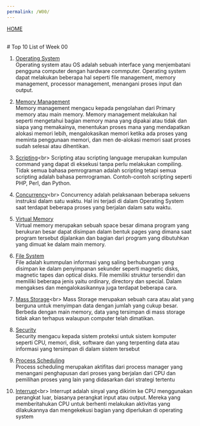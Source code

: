 ```yaml
---
permalink: /W00/
---
```

[HOME](../)

<br>
# Top 10 List of Week 00

1. [Operating System](https://www.tutorialspoint.com/operating_system/os_overview.htm#:~:text=An%20Operating%20System%20(OS)%20is,as%20disk%20drives%20and%20printers.1)<br>
Operating system atau OS adalah sebuah interface yang menjembatani pengguna computer dengan hardware commputer.
Operating system dapat melakukan beberapa hal seperti file management, memory management, processor management,
menangani proses input dan output.

2. [Memory Management](https://www.tutorialspoint.com/operating_system/os_memory_management.htm)<br>
Memory management mengacu kepada pengolahan dari Primary memory atau main memory. Memory management melakukan
hal seperti mengetahui bagian memory mana yang dipakai atau tidak dan siapa yang memakainya, menentukan
proses mana yang mendapatkan alokasi memori lebih, mengalokasikan memori ketika ada proses yang meminta penggunaan 
memori, dan men de-alokasi memori saat proses sudah selesai atau dihentikan.

3. [Scripting](https://careerkarma.com/blog/what-is-a-scripting-language/#:~:text=Scripting%20language%20(also%20known%20as,programming%20languages%20are%20scripting%20languages.))<br>
Scripting atau scripting language merupakan kumpulan command yang dapat di eksekusi tanpa perlu melakukan compiling.
Tidak semua bahasa pemrograman adalah scripting tetapi semua scripting adalah bahasa pemrograman.
Contoh-contoh scripting seperti PHP, Perl, dan Python.

4. [Concurrency](https://www.geeksforgeeks.org/concurrency-in-operating-system/#:~:text=Concurrency%20is%20the%20execution%20of,shared%20memory%20or%20message%20passing.)<br>
Concurrency adalah pelaksanaan beberapa sekuens instruksi dalam satu waktu. Hal ini terjadi di dalam Operating System saat terdapat beberapa
proses yang berjalan dalam satu waktu.

5. [Virtual Memory](https://www.studytonight.com/operating-system/virtual-memory)<br>
Virtual memory merupakan sebuah space besar dimana program yang berukuran besar dapat disimpan dalam
bentuk pages yang dimana saat program tersebut dijalankan dan bagian dari program yang dibutuhkan yang dimuat
ke dalam main memory.

6. [File System](https://www.tutorialspoint.com/operating_system/os_file_system.htm)<br>
File adalah kummpulan informasi yang saling berhubungan yang disimpan ke dalam penyimpanan
sekunder seperti magnetic disks, magnetic tapes dan optical disks. File memiliki struktur tersendiri dan
memiliki beberapa jenis yaitu ordinary, directory dan special. Dalam mengakses dan mengalokasikannya juga
terdapat beberapa cara.

7. [Mass Storage](https://www.webopedia.com/TERM/M/mass_storage.html#:~:text=Mass%20storage%20refers%20to%20various,storing%20large%20amounts%20of%20data.&text=Modern%20mass%20storage%20devices%20include,storage%20areas%20within%20the%20computer.)<br>
Mass Storage merupakan sebuah cara atau alat yang berguna untuk menyimpan data dengan jumlah yang cukup besar.
Berbeda dengan main memory, data yang tersimpan di mass storage tidak akan terhapus walaupun computer telah dimatikan.

8. [Security](https://www.tutorialspoint.com/operating_system/os_security.htm)<br>
Security mengacu kepada sistem proteksi untuk sistem komputer seperti CPU, memori, disk, software dan yang terpenting
data atau informasi yang tersimpan di dalam sistem tersebut

9. [Process Scheduling](https://www.tutorialspoint.com/operating_system/os_process_scheduling.htm)<br>
Process scheduling merupakan aktifitas dari process manager yang menangani penghapusan dari proses yang berjalan
dari CPU dan pemilihan proses yang lain yang didasarkan dari strategi tertentu

10. [Interrupt](http://faculty.salina.k-state.edu/tim/ossg/Introduction/OSworking.html#:~:text=Interrupts%20are%20signals%20sent%20to,part%20of%20the%20operating%20system.&text=Hardware%20Interupts%20are%20generated%20by,some%20attention%20from%20the%20OS.)<br>
Interrupt adalah sinyal yang dikirim ke CPU menggunakan perangkat luar, biasanya perangkat input atau output. Mereka yang memberitahukan 
CPU untuk berhenti melakukan aktivitas yang dilakukannya dan mengekekusi bagian yang diperlukan di operating system
